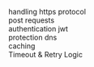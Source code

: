 handling https protocol <br />
post requests <br />
authentication jwt <br />
protection dns <br />
caching <br />
Timeout & Retry Logic <br />
